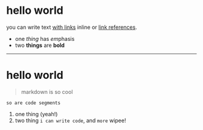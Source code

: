 # hello world

you can write text [with links](http://example.com) inline or [link references][1].

* one _thing_ has *em*phasis
* two __things__ are **bold**

[1]: http://example.com

---

hello world
===========

<p inline="xml"></p>

> markdown is so cool

    so are code segments

1. one thing (yeah!)
2. two thing `i can write code`, and `more` wipee!